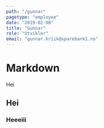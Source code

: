 ```yaml
---
path: "/gunnar"
pagetype: "employee"
date: "2019-02-08"
title: "Gunnar"
role: "Utvikler"
email: "gunnar.kriik@sparebank1.no"
---
```


# Markdown

Hei

## Hei

### Heeeiii